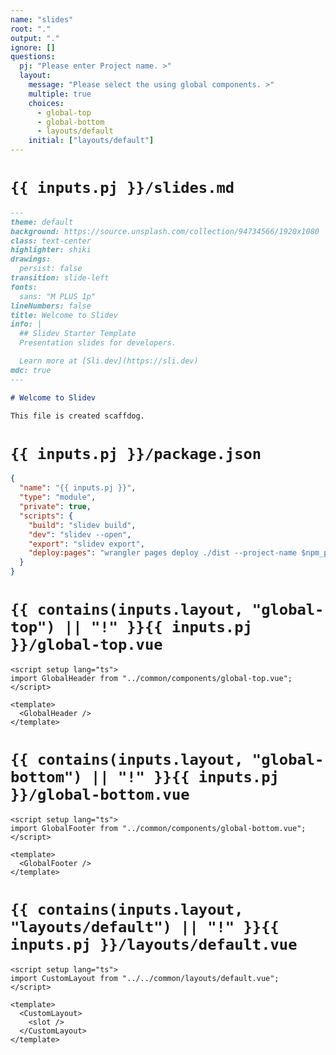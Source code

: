 ```yaml
---
name: "slides"
root: "."
output: "."
ignore: []
questions:
  pj: "Please enter Project name. >"
  layout:
    message: "Please select the using global components. >"
    multiple: true
    choices:
      - global-top
      - global-bottom
      - layouts/default
    initial: ["layouts/default"]
---
```


<!--
  @summary slidevで利用するslides.md
  @description slidevにおける起点ファイル.必要に応じて pages/*.md などを適宜追加すれば良い
  @param inputs.pj - プロジェクト名
 -->

# `{{ inputs.pj }}/slides.md`

```markdown
---
theme: default
background: https://source.unsplash.com/collection/94734566/1920x1080
class: text-center
highlighter: shiki
drawings:
  persist: false
transition: slide-left
fonts:
  sans: "M PLUS 1p"
lineNumbers: false
title: Welcome to Slidev
info: |
  ## Slidev Starter Template
  Presentation slides for developers.

  Learn more at [Sli.dev](https://sli.dev)
mdc: true
---

# Welcome to Slidev

This file is created scaffdog.
```

<!--
  @summary 各プロジェクトのpackage.json
  @param inputs.pj - プロジェクト名. name = cloudflare project name である
 -->

# `{{ inputs.pj }}/package.json`

```json
{
  "name": "{{ inputs.pj }}",
  "type": "module",
  "private": true,
  "scripts": {
    "build": "slidev build",
    "dev": "slidev --open",
    "export": "slidev export",
    "deploy:pages": "wrangler pages deploy ./dist --project-name $npm_package_name"
  }
}
```

<!--
  @summary 各スライドの上部に固定するコンポーネント
 -->

# `{{ contains(inputs.layout, "global-top") || "!" }}{{ inputs.pj }}/global-top.vue`

```vue
<script setup lang="ts">
import GlobalHeader from "../common/components/global-top.vue";
</script>

<template>
  <GlobalHeader />
</template>
```

<!--
  @summary 各スライドの下部に固定するコンポーネント
  @description 会社ロゴ, コピーライト, 会社名などを明示する際に利用する
 -->

# `{{ contains(inputs.layout, "global-bottom") || "!" }}{{ inputs.pj }}/global-bottom.vue`

```vue
<script setup lang="ts">
import GlobalFooter from "../common/components/global-bottom.vue";
</script>

<template>
  <GlobalFooter />
</template>
```

<!--
  @summary default.vueをオーバーライドしたコンポーネント
 -->

# `{{ contains(inputs.layout, "layouts/default") || "!" }}{{ inputs.pj }}/layouts/default.vue`

```vue
<script setup lang="ts">
import CustomLayout from "../../common/layouts/default.vue";
</script>

<template>
  <CustomLayout>
    <slot />
  </CustomLayout>
</template>
```
